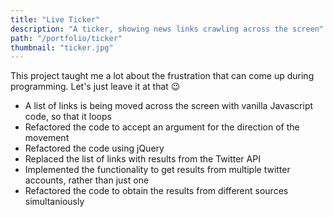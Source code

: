 ```yaml
---
title: "Live Ticker"
description: "A ticker, showing news links crawling across the screen"
path: "/portfolio/ticker"
thumbnail: "ticker.jpg"
---
```


This project taught me a lot about the frustration that can come up during programming. Let's just leave it at that 😉

- A list of links is being moved across the screen with vanilla Javascript code, so that it loops
- Refactored the code to accept an argument for the direction of the movement
- Refactored the code using jQuery
- Replaced the list of links with results from the Twitter API
- Implemented the functionality to get results from multiple twitter accounts, rather than just one
- Refactored the code to obtain the results from different sources simultaniously
